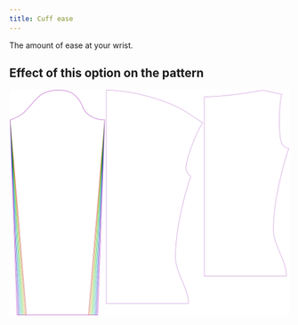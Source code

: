 ```yaml
---
title: Cuff ease
---
```


The amount of ease at your wrist.


## Effect of this option on the pattern
![This image shows the effect of this option by superimposing several variants that have a different value for this option](diana_cuffease_sample.svg "Effect of this option on the pattern")